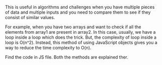 This is useful in algorithms and challenges when you have multiple pieces of data and multiple
inputs and you need to compare them to see if they consist of similar values.

For example, when you have two arrays and want to check if all the elements from array1 are present in array2. In this case, usually, we have a loop inside a loop which does the trick. But, the complexity of loop inside a loop is O(n^2). Instead, this method of using JavaScript objects gives you a way to reduce the time complexity to O(n).

Find the code in JS file. Both the methods are explained ther.
